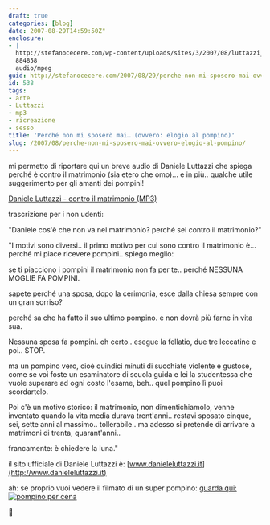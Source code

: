 ```yaml
---
draft: true
categories: [blog]
date: 2007-08-29T14:59:50Z"
enclosure:
- |
  http://stefanocecere.com/wp-content/uploads/sites/3/2007/08/luttazzi_matrimonio.mp3
  884858
  audio/mpeg
guid: http://stefanocecere.com/2007/08/29/perche-non-mi-sposero-mai-ovvero-elogio-al-pompino/
id: 538
tags:
- arte
- Luttazzi
- mp3
- ricreazione
- sesso
title: 'Perché non mi sposerò mai… (ovvero: elogio al pompino)'
slug: /2007/08/perche-non-mi-sposero-mai-ovvero-elogio-al-pompino/
---
```


mi permetto di riportare qui un breve audio di Daniele Luttazzi che spiega perché è contro il matrimonio (sia etero che omo)… e in più.. qualche utile suggerimento per gli amanti dei pompini!

[Daniele Luttazzi - contro il matrimonio (MP3)](http://stefanocecere.com/wp-content/uploads/sites/3/2007/08/luttazzi_matrimonio.mp3 "Daniele Luttazzi - contro il matrimonio")

trascrizione per i non udenti:
  
"Daniele cos'è che non va nel matrimonio? perché sei contro il matrimonio?"
  
"I motivi sono diversi.. il primo motivo per cui sono contro il matrimonio è… perché mi piace ricevere pompini.. spiego meglio:
  
se ti piacciono i pompini il matrimonio non fa per te.. perché NESSUNA MOGLIE FA POMPINI.
  
sapete perché una sposa, dopo la cerimonia, esce dalla chiesa sempre con un gran sorriso?
  
perché sa che ha fatto il suo ultimo pompino. e non dovrà più farne in vita sua.
  
Nessuna sposa fa pompini. oh certo.. esegue la fellatio, due tre leccatine e poi.. STOP.
  
ma un pompino vero, cioè quindici minuti di succhiate violente e gustose, come se voi foste un esaminatore di scuola guida e lei la studentessa che vuole superare ad ogni costo l'esame, beh.. quel pompino lì puoi scordartelo.
  
Poi c'è un motivo storico: il matrimonio, non dimentichiamolo, venne inventato quando la vita media durava trent'anni.. restavi sposato cinque, sei, sette anni al massimo.. tollerabile.. ma adesso si pretende di arrivare a matrimoni di trenta, quarant'anni..
  
francamente: è chiedere la luna."

il sito ufficiale di Daniele Luttazzi è: [www.danieleluttazzi.it](http://www.danieleluttazzi.it)

ah: se proprio vuoi vedere il filmato di un super pompino: <a href="http://it.youtube.com/watch?v=1hEBBwz584M" target="_blank">guarda qui: <img src='http://stefanocecere.com/wp-content/uploads/sites/3/2007/08/pompino_per_cena.jpg' alt='pompino per cena' /></a>
  
🙂